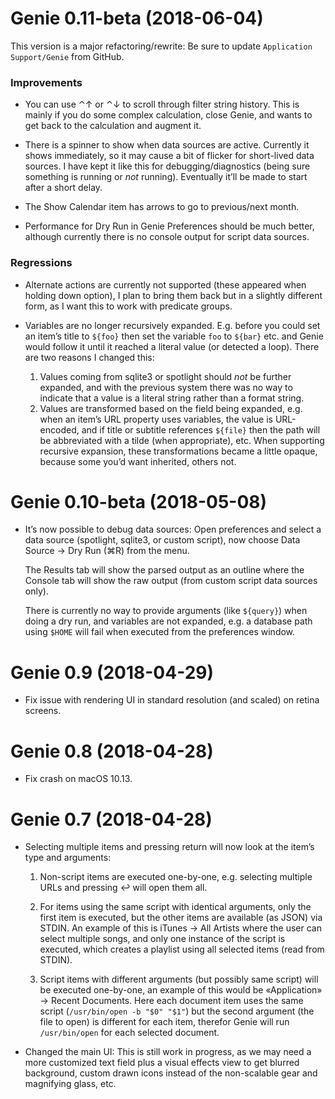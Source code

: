 # Genie 0.11-beta (2018-06-04)

This version is a major refactoring/rewrite: Be sure to update `Application Support/Genie` from GitHub.

### Improvements

- You can use ⌃↑ or ⌃↓ to scroll through filter string history. This is mainly if you do some complex calculation, close Genie, and wants to get back to the calculation and augment it.

- There is a spinner to show when data sources are active. Currently it shows immediately, so it may cause a bit of flicker for short-lived data sources. I have kept it like this for debugging/diagnostics (being sure something is running or *not* running). Eventually it’ll be made to start after a short delay.

- The Show Calendar item has arrows to go to previous/next month.

- Performance for Dry Run in Genie Preferences should be much better, although currently there is no console output for script data sources.

### Regressions

- Alternate actions are currently not supported (these appeared when holding down option), I plan to bring them back but in a slightly different form, as I want this to work with predicate groups.

- Variables are no longer recursively expanded. E.g. before you could set an item’s title to `${foo}` then set the variable `foo` to `${bar}` etc. and Genie would follow it until it reached a literal value (or detected a loop). There are two reasons I changed this:

	1. Values coming from sqlite3 or spotlight should *not* be further expanded, and with the previous system there was no way to indicate that a value is a literal string rather than a format string.
	2. Values are transformed based on the field being expanded, e.g. when an item’s URL property uses variables, the value is URL-encoded, and if title or subtitle references `${file}` then the path will be abbreviated with a tilde (when appropriate), etc. When supporting recursive expansion, these transformations became a little opaque, because some you’d want inherited, others not.

# Genie 0.10-beta (2018-05-08)

* It’s now possible to debug data sources: Open preferences and select a data source (spotlight, sqlite3, or custom script), now choose Data Source → Dry Run (⌘R) from the menu.

	The Results tab will show the parsed output as an outline where the Console tab will show the raw output (from custom script data sources only).

	There is currently no way to provide arguments (like `${query}`) when doing a dry run, and variables are not expanded, e.g. a database path using `$HOME` will fail when executed from the preferences window.

# Genie 0.9 (2018-04-29)

* Fix issue with rendering UI in standard resolution (and scaled) on retina screens.

# Genie 0.8 (2018-04-28)

* Fix crash on macOS 10.13.

# Genie 0.7 (2018-04-28)

* Selecting multiple items and pressing return will now look at the item’s type and arguments:

    1. Non-script items are executed one-by-one, e.g. selecting multiple URLs and pressing ↩ will open them all.

	2. For items using the same script with identical arguments, only the first item is executed, but the other items are available (as JSON) via STDIN. An example of this is iTunes → All Artists where the user can select multiple songs, and only one instance of the script is executed, which creates a playlist using all selected items (read from STDIN).

	3. Script items with different arguments (but possibly same script) will be executed one-by-one, an example of this would be «Application» → Recent Documents. Here each document item uses the same script (`/usr/bin/open -b "$0" "$1"`) but the second argument (the file to open) is different for each item, therefor Genie will run `/usr/bin/open` for each selected document.

* Changed the main UI: This is still work in progress, as we may need a more customized text field plus a visual effects view to get blurred background, custom drawn icons instead of the non-scalable gear and magnifying glass, etc.
